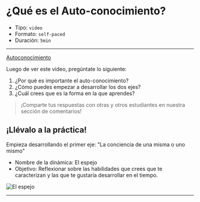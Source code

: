 # ¿Qué es el Auto-conocimiento?

* Tipo: `video`
* Formato: `self-paced`
* Duración: `5min`

***

[Autoconocimiento](https://vimeo.com/424939718)

Luego de ver este video, pregúntate lo siguiente:

1. ¿Por qué es importante el auto-conocimiento?
2. ¿Cómo puedes empezar a desarrollar los dos ejes?
3. ¿Cuál crees que es la forma en la que aprendes?

> ¡Comparte tus respuestas con otras y otros estudiantes en nuestra sección de comentarios!

## ¡Llévalo a la práctica!

Empieza desarrollando el primer eje: "La conciencia de una misma o uno mismo"

- Nombre de la dinámica: El espejo
- Objetivo: Reflexionar sobre las habilidades que crees que te caracterizan y las que te gustaría desarrollar en el tiempo.

![El espejo](https://user-images.githubusercontent.com/36275285/83952344-e8a65200-a7fd-11ea-8a8d-c3ea88ba665f.png)


***
